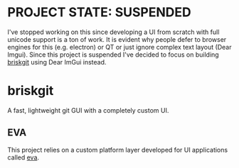 # PROJECT STATE: SUSPENDED

I've stopped working on this since developing a UI from scratch with full unicode support is a ton of work. It is evident why people defer to browser engines for this (e.g. electron) or QT or just ignore complex text layout (Dear Imgui). Since this project is suspended I've decided to focus on building [briskgit]() using Dear ImGui instead.

# briskgit
A fast, lightweight git GUI with a completely custom UI.

## EVA

This project relies on a custom platform layer developed for UI applications called [eva](https://github.com/wesrobb/eva).
